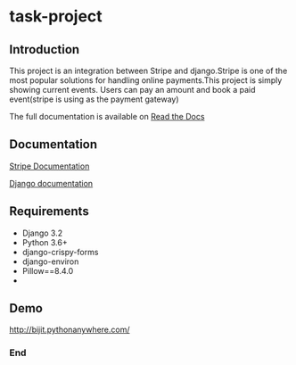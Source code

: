 # task-project

## Introduction
This project is an integration between Stripe and django.Stripe is one of the most popular solutions for handling online payments.This project is simply showing current events. Users can pay an amount and book a paid event(stripe is using as the payment gateway)

The full documentation is available on [Read the Docs](https://testdriven.io/blog/setting-up-stripe-connect-with-django/)

## Documentation
[Stripe Documentation](https://stripe.com/docs/checkout/quickstart)

[Django documentation](https://docs.djangoproject.com/en/3.2/)

## Requirements
- Django 3.2
- Python 3.6+
- django-crispy-forms
- django-environ
- Pillow==8.4.0
- 
## Demo

http://bijit.pythonanywhere.com/




### End

